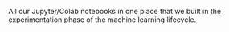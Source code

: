 All our Jupyter/Colab notebooks in one place that we built in the experimentation phase of the machine learning lifecycle.